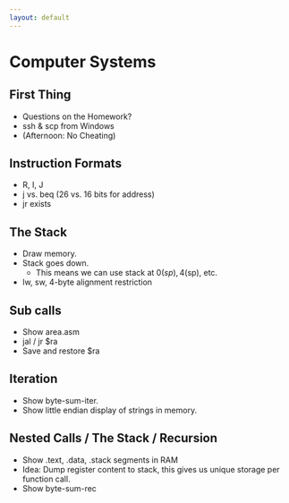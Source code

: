 ```yaml
---
layout: default
---
```


# Computer Systems

## First Thing

 - Questions on the Homework?
 - ssh &amp; scp from Windows
 - (Afternoon: No Cheating)

## Instruction Formats

 - R, I, J
 - j vs. beq (26 vs. 16 bits for address)
 - jr exists

## The Stack

 - Draw memory.
 - Stack goes down.
   - This means we can use stack at 0($sp), 4($sp), etc.
 - lw, sw, 4-byte alignment restriction

## Sub calls

 - Show area.asm
 - jal / jr $ra
 - Save and restore $ra

## Iteration

 - Show byte-sum-iter.
 - Show little endian display of strings in memory.

## Nested Calls / The Stack / Recursion

 - Show .text, .data, .stack segments in RAM 
 - Idea: Dump register content to stack, this gives us unique storage
     per function call.
 - Show byte-sum-rec

